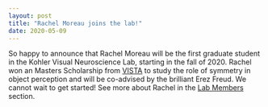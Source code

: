 ```yaml
---
layout: post
title: "Rachel Moreau joins the lab!"
date: 2020-05-09
---
```


So happy to announce that Rachel Moreau will be the first graduate student in the Kohler Visual Neuroscience Lab, starting in the fall of 2020. Rachel won an Masters Scholarship from [VISTA](https://vista.info.yorku.ca/) to study the role of symmetry in object perception and will be co-advised by the brilliant Erez Freud. We cannot wait to get started! See more about Rachel in the [Lab Members](/lab-members) section. 